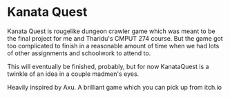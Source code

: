 # Kanata Quest

Kanata Quest is rougelike dungeon crawler game which was meant to be the final project for me
and Tharidu's CMPUT 274 course. But the game got too complicated to finish in a reasonable amount
of time when we had lots of other assignments and schoolwork to attend to.

This will eventually be finished, probably, but for now KanataQuest is a twinkle of an idea in
a couple madmen's eyes.

Heavily inspired by Axu. A brilliant game which you can pick up from itch.io
